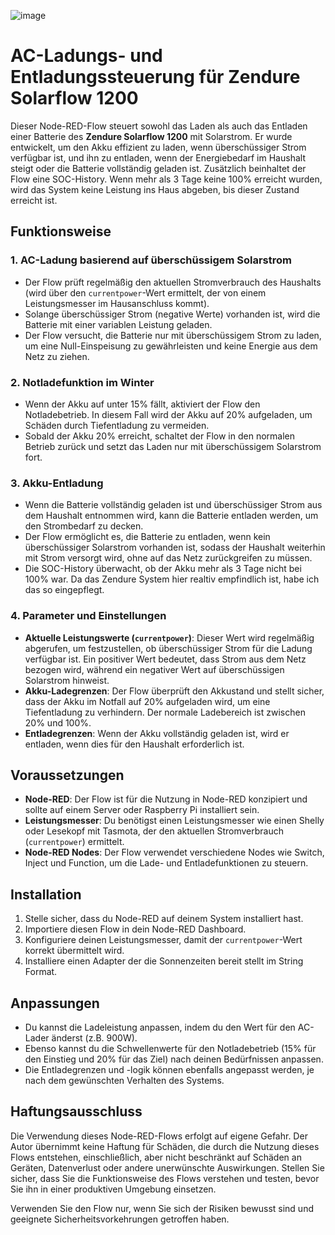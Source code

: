 ![image](https://github.com/user-attachments/assets/d2c6b45e-1a54-4b34-bc73-c1f1eaf27974)

# AC-Ladungs- und Entladungssteuerung für Zendure Solarflow 1200

Dieser Node-RED-Flow steuert sowohl das Laden als auch das Entladen einer Batterie des **Zendure Solarflow 1200** mit Solarstrom. Er wurde entwickelt, um den Akku effizient zu laden, wenn überschüssiger Strom verfügbar ist, und ihn zu entladen, wenn der Energiebedarf im Haushalt steigt oder die Batterie vollständig geladen ist. Zusätzlich beinhaltet der Flow eine SOC-History. Wenn mehr als 3 Tage keine 100% erreicht wurden, wird das System keine Leistung ins Haus abgeben, bis dieser Zustand erreicht ist. 

## Funktionsweise

### 1. **AC-Ladung basierend auf überschüssigem Solarstrom**
- Der Flow prüft regelmäßig den aktuellen Stromverbrauch des Haushalts (wird über den `currentpower`-Wert ermittelt, der von einem Leistungsmesser im Hausanschluss kommt).
- Solange überschüssiger Strom (negative Werte) vorhanden ist, wird die Batterie mit einer variablen Leistung geladen.
- Der Flow versucht, die Batterie nur mit überschüssigem Strom zu laden, um eine Null-Einspeisung zu gewährleisten und keine Energie aus dem Netz zu ziehen.

### 2. **Notladefunktion im Winter**
- Wenn der Akku auf unter 15% fällt, aktiviert der Flow den Notladebetrieb. In diesem Fall wird der Akku auf 20% aufgeladen, um Schäden durch Tiefentladung zu vermeiden.
- Sobald der Akku 20% erreicht, schaltet der Flow in den normalen Betrieb zurück und setzt das Laden nur mit überschüssigem Solarstrom fort.

### 3. **Akku-Entladung**
- Wenn die Batterie vollständig geladen ist und überschüssiger Strom aus dem Haushalt entnommen wird, kann die Batterie entladen werden, um den Strombedarf zu decken.
- Der Flow ermöglicht es, die Batterie zu entladen, wenn kein überschüssiger Solarstrom vorhanden ist, sodass der Haushalt weiterhin mit Strom versorgt wird, ohne auf das Netz zurückgreifen zu müssen.
- Die SOC-History überwacht, ob der Akku mehr als 3 Tage nicht bei 100% war. Da das Zendure System hier realtiv empfindlich ist, habe ich das so eingepflegt. 

### 4. **Parameter und Einstellungen**
- **Aktuelle Leistungswerte (`currentpower`)**: Dieser Wert wird regelmäßig abgerufen, um festzustellen, ob überschüssiger Strom für die Ladung verfügbar ist. Ein positiver Wert bedeutet, dass Strom aus dem Netz bezogen wird, während ein negativer Wert auf überschüssigen Solarstrom hinweist.
- **Akku-Ladegrenzen**: Der Flow überprüft den Akkustand und stellt sicher, dass der Akku im Notfall auf 20% aufgeladen wird, um eine Tiefentladung zu verhindern. Der normale Ladebereich ist zwischen 20% und 100%.
- **Entladegrenzen**: Wenn der Akku vollständig geladen ist, wird er entladen, wenn dies für den Haushalt erforderlich ist.

## Voraussetzungen

- **Node-RED**: Der Flow ist für die Nutzung in Node-RED konzipiert und sollte auf einem Server oder Raspberry Pi installiert sein.
- **Leistungsmesser**: Du benötigst einen Leistungsmesser wie einen Shelly oder Lesekopf mit Tasmota, der den aktuellen Stromverbrauch (`currentpower`) ermittelt.
- **Node-RED Nodes**: Der Flow verwendet verschiedene Nodes wie Switch, Inject und Function, um die Lade- und Entladefunktionen zu steuern.

## Installation

1. Stelle sicher, dass du Node-RED auf deinem System installiert hast.
2. Importiere diesen Flow in dein Node-RED Dashboard.
3. Konfiguriere deinen Leistungsmesser, damit der `currentpower`-Wert korrekt übermittelt wird.
4. Installiere einen Adapter der die Sonnenzeiten bereit stellt im String Format. 

## Anpassungen

- Du kannst die Ladeleistung anpassen, indem du den Wert für den AC-Lader änderst (z.B. 900W).
- Ebenso kannst du die Schwellenwerte für den Notladebetrieb (15% für den Einstieg und 20% für das Ziel) nach deinen Bedürfnissen anpassen.
- Die Entladegrenzen und -logik können ebenfalls angepasst werden, je nach dem gewünschten Verhalten des Systems.

## Haftungsausschluss

Die Verwendung dieses Node-RED-Flows erfolgt auf eigene Gefahr. Der Autor übernimmt keine Haftung für Schäden, die durch die Nutzung dieses Flows entstehen, einschließlich, aber nicht beschränkt auf Schäden an Geräten, Datenverlust oder andere unerwünschte Auswirkungen. Stellen Sie sicher, dass Sie die Funktionsweise des Flows verstehen und testen, bevor Sie ihn in einer produktiven Umgebung einsetzen.

Verwenden Sie den Flow nur, wenn Sie sich der Risiken bewusst sind und geeignete Sicherheitsvorkehrungen getroffen haben.

